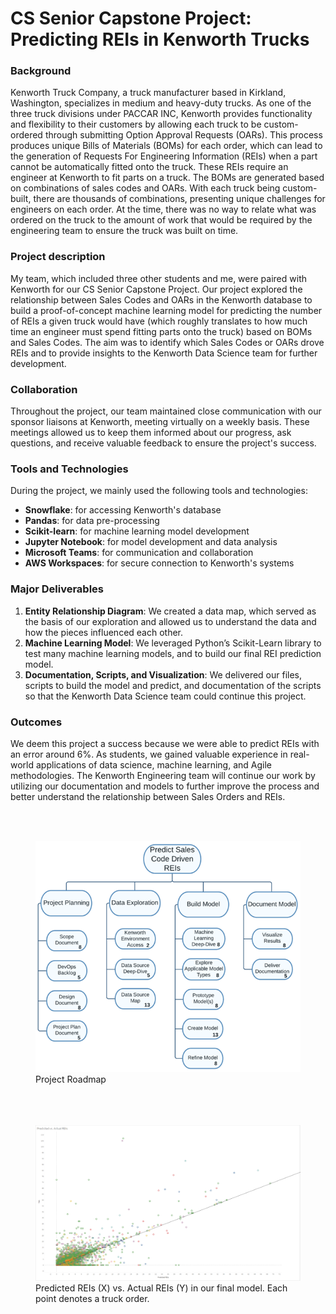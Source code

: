 # CS Senior Capstone Project: Predicting REIs in Kenworth Trucks

### Background
Kenworth Truck Company, a truck manufacturer based in Kirkland, Washington, specializes in medium and heavy-duty trucks. 
As one of the three truck divisions under PACCAR INC, Kenworth provides functionality and flexibility to their customers 
by allowing each truck to be custom-ordered through submitting Option Approval Requests (OARs). This process produces 
unique Bills of Materials (BOMs) for each order, which can lead to the generation of Requests For Engineering Information 
(REIs) when a part cannot be automatically fitted onto the truck. These REIs require an engineer at Kenworth to fit parts 
on a truck. The BOMs are generated based on combinations of sales codes and OARs. With each truck being custom-built, 
there are thousands of combinations, presenting unique challenges for engineers on each order. At the time, there was no 
way to relate what was ordered on the truck to the amount of work that would be required by the engineering team 
to ensure the truck was built on time.

### Project description
My team, which included three other students and me, were paired with Kenworth for our CS Senior Capstone Project. Our 
project explored the relationship between Sales Codes and OARs in the Kenworth database to build a proof-of-concept 
machine learning model for predicting the number of REIs a given truck would have (which roughly translates to how much 
time an engineer must spend fitting parts onto the truck) based on BOMs and Sales Codes. The aim was to identify which Sales 
Codes or OARs drove REIs and to provide insights to the Kenworth Data Science team for further development.

### Collaboration
Throughout the project, our team maintained close communication with our sponsor liaisons at Kenworth, meeting virtually 
on a weekly basis. These meetings allowed us to keep them informed about our progress, ask questions, and receive valuable 
feedback to ensure the project's success.

### Tools and Technologies
During the project, we mainly used the following tools and technologies:
* **Snowflake**: for accessing Kenworth's database
* **Pandas**: for data pre-processing
* **Scikit-learn**: for machine learning model development
* **Jupyter Notebook**: for model development and data analysis
* **Microsoft Teams**: for communication and collaboration
* **AWS Workspaces**: for secure connection to Kenworth's systems

### Major Deliverables
1. **Entity Relationship Diagram**: We created a data map, which served as the basis of our exploration and allowed us to 
understand the data and how the pieces influenced each other.
2. **Machine Learning Model**: We leveraged Python’s Scikit-Learn library to test many machine learning models, and to 
build our final REI prediction model.
3. **Documentation, Scripts, and Visualization**: We delivered our files, scripts to build the model and predict, and 
documentation of the scripts so that the Kenworth Data Science team could continue this project.

### Outcomes
We deem this project a success because we were able to predict REIs with an error around 6%. As students, we gained valuable 
experience in real-world applications of data science, machine learning, and Agile methodologies. The Kenworth Engineering 
team will continue our work by utilizing our documentation and models to further improve the process and better understand 
the relationship between Sales Orders and REIs.

<br><br>
<figure>
<a href="images/kenworth-scrum.png?raw=true" target="_blank">
<img src="images/kenworth-scrum.png?raw=true" alt="Project Scrum breakdown"/>
</a>
<figcaption>Project Roadmap</figcaption>
</figure>

<figure>
<br><br><br>
<a href="images/kenworth-predicted-actual.png?raw=true" target="_blank">
<img src="images/kenworth-predicted-actual.png?raw=true" alt="Graph of Predicted vs. Actual REIs"/>
</a>
<figcaption>Predicted REIs (X) vs. Actual REIs (Y) in our final model. Each point denotes a truck order.</figcaption>
</figure>
